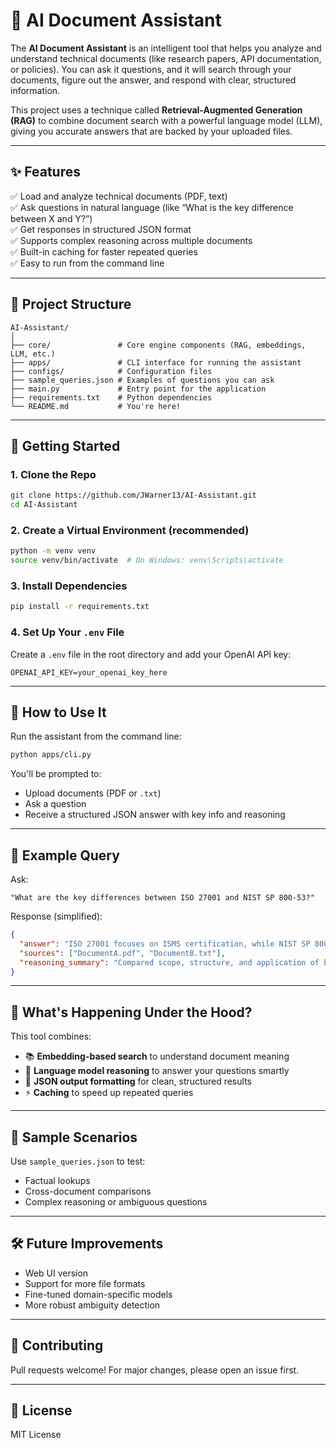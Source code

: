 # 📄 AI Document Assistant

The **AI Document Assistant** is an intelligent tool that helps you analyze and understand technical documents (like research papers, API documentation, or policies). You can ask it questions, and it will search through your documents, figure out the answer, and respond with clear, structured information.

This project uses a technique called **Retrieval-Augmented Generation (RAG)** to combine document search with a powerful language model (LLM), giving you accurate answers that are backed by your uploaded files.

---

## ✨ Features

✅ Load and analyze technical documents (PDF, text)  
✅ Ask questions in natural language (like “What is the key difference between X and Y?”)  
✅ Get responses in structured JSON format  
✅ Supports complex reasoning across multiple documents  
✅ Built-in caching for faster repeated queries  
✅ Easy to run from the command line

---

## 📁 Project Structure

```
AI-Assistant/
│
├── core/               # Core engine components (RAG, embeddings, LLM, etc.)
├── apps/               # CLI interface for running the assistant
├── configs/            # Configuration files
├── sample_queries.json # Examples of questions you can ask
├── main.py             # Entry point for the application
├── requirements.txt    # Python dependencies
└── README.md           # You're here!
```

---

## 🚀 Getting Started

### 1. Clone the Repo

```bash
git clone https://github.com/JWarner13/AI-Assistant.git
cd AI-Assistant
```

### 2. Create a Virtual Environment (recommended)

```bash
python -m venv venv
source venv/bin/activate  # On Windows: venv\Scripts\activate
```

### 3. Install Dependencies

```bash
pip install -r requirements.txt
```

### 4. Set Up Your `.env` File

Create a `.env` file in the root directory and add your OpenAI API key:

```env
OPENAI_API_KEY=your_openai_key_here
```

---

## 📘 How to Use It

Run the assistant from the command line:

```bash
python apps/cli.py
```

You'll be prompted to:
- Upload documents (PDF or `.txt`)
- Ask a question
- Receive a structured JSON answer with key info and reasoning

---

## 💬 Example Query

Ask:
```text
"What are the key differences between ISO 27001 and NIST SP 800-53?"
```

Response (simplified):
```json
{
  "answer": "ISO 27001 focuses on ISMS certification, while NIST SP 800-53 offers detailed controls for federal systems.",
  "sources": ["DocumentA.pdf", "DocumentB.txt"],
  "reasoning_summary": "Compared scope, structure, and application of both standards."
}
```

---

## 🧠 What's Happening Under the Hood?

This tool combines:
- 📚 **Embedding-based search** to understand document meaning
- 🧠 **Language model reasoning** to answer your questions smartly
- 🧾 **JSON output formatting** for clean, structured results
- ⚡ **Caching** to speed up repeated queries

---

## 🧪 Sample Scenarios

Use `sample_queries.json` to test:
- Factual lookups
- Cross-document comparisons
- Complex reasoning or ambiguous questions

---

## 🛠️ Future Improvements

- Web UI version
- Support for more file formats
- Fine-tuned domain-specific models
- More robust ambiguity detection

---

## 🤝 Contributing

Pull requests welcome! For major changes, please open an issue first.

---

## 📄 License

MIT License

